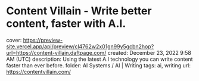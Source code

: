 # Content Villain - Write better content, faster with A.I.

cover: https://preview-site.vercel.app/api/preview/cl4762w2x01gn99y5gcbn2hop?url=https://content-villain.daftpage.com/
created: December 23, 2022 9:58 AM (UTC)
description: Using the latest A.I technology you can write content faster than ever before.
folder: AI Systems / AI | Writing
tags: ai, writing
url: https://contentvillain.com/